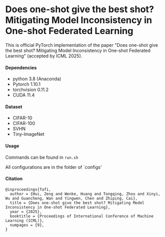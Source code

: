 # Does one-shot give the best shot? Mitigating Model Inconsistency in One-shot Federated Learning

This is official PyTorch implementation of the paper "Does one-shot give the best shot? Mitigating Model Inconsistency in One-shot Federated Learning" (accepted by ICML 2025).

#### Dependencies

- python 3.8 (Anaconda)
- Pytorch 1.10.1
- torchvision 0.11.2
- CUDA 11.4

#### Dataset

- CIFAR-10
- CIFAR-100
- SVHN
- Tiny-ImageNet


#### Usage

Commands can be found in `run.sh`

All configurations are in the folder of `configs'


#### Citation

```
@inproceedings{fafi,
  author = {Hui, Zeng and Wenke, Huang and Tongqing, Zhou and Xinyi, Wu and Guancheng, Wan and Yingwen, Chen and Zhiping, Cai},
  title = {Does one-shot give the best shot? Mitigating Model Inconsistency in One-shot Federated Learning},
  year = {2025},
  booktitle = {Proceedings of International Conference of Machine Learning (ICML)},
  numpages = {9},
}
```